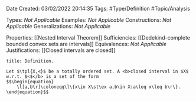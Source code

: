 <div class="topSpace"></div>

Date Created: 03/02/2022 20:14:35
Tags: #Type/Definition #Topic/Analysis

Types: <i>Not Applicable</i>
Examples: <i>Not Applicable</i>
Constructions: <i>Not Applicable</i>
Generalizations: <i>Not Applicable</i>

Properties: [[Nested Interval Theorem]]
Sufficiencies: [[Dedekind-complete bounded convex sets are intervals]]
Equivalences: <i>Not Applicable</i>
Justifications: [[Closed intervals are closed]]

``` ad-Definition
title: Definition.

Let $\tpl{X,<}$ be a totally ordered set. A <b>closed interval in $X$ w.r.t. $<$</b> is a set of the form
$$\begin{equation}
    \l[a,b\r]\coloneqq\l\{x\in X\st\ex a,b\in X:a\leq x\leq b\r\}.
\end{equation}$$

```
